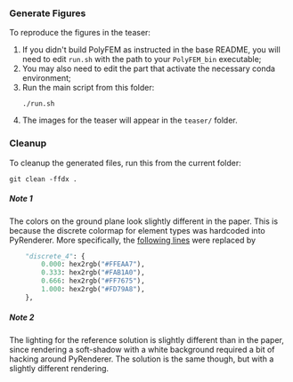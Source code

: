 ### Generate Figures

To reproduce the figures in the teaser:

1. If you didn't build PolyFEM as instructed in the base README, you will need to edit `run.sh` with the path to your `PolyFEM_bin` executable;
2. You may also need to edit the part that activate the necessary conda environment;
3. Run the main script from this folder:
   ```
   ./run.sh
   ```
4. The images for the teaser will appear in the `teaser/` folder.

### Cleanup

To cleanup the generated files, run this from the current folder:

```
git clean -ffdx .
```


##### Note 1

The colors on the ground plane look slightly different in the paper. This is because the discrete colormap for element types was hardcoded into PyRenderer. More specifically, the [following lines](https://github.com/qnzhou/PyRenderer/blob/0eadbb4e94d05fcdb57287a5fb36c6b138f668c6/pyrender/color/PredefinedColorMaps.py#L1316) were replaced by

```python
    "discrete_4": {
        0.000: hex2rgb("#FFEAA7"),
        0.333: hex2rgb("#FAB1A0"),
        0.666: hex2rgb("#FF7675"),
        1.000: hex2rgb("#FD79A8"),
    },
```

##### Note 2

The lighting for the reference solution is slightly different than in the paper, since rendering a soft-shadow with a white background required a bit of hacking around PyRenderer. The solution is the same though, but with a slightly different rendering.

